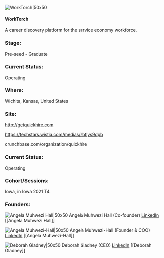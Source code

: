 

![WorkTorch|50x50](https://apimg.techstars.com/connect/images/image_files/60fec616acfd1500072414e1/original/QHProfile.png)

#### WorkTorch
A career discovery platform for the service economy workforce.

### Stage: 
Pre-seed - Graduate 

### Current Status: 
Operating

### Where:
Wichita, Kansas, United States

### Site:
http://getquickhire.com

https://techstars.wistia.com/medias/sbtlys9dpb

crunchbase.com/organization/quickhire

### Current Status: 
Operating

### Cohort/Sessions: 
Iowa, in Iowa 2021 T4

### Founders: 

![Angela Muhwezi Hall|50x50]() Angela Muhwezi Hall (Co-founder) [LinkedIn](https://linkedin.com/in/angela-muhwezi-59b18a92) [[Angela Muhwezi Hall]]

![Angela Muhwezi-Hall|50x50](https://apimg.techstars.com/connect/images/image_files/60fc3a95394317000761e610/original/IMG_6281_2.jpg) Angela Muhwezi-Hall (Founder & COO) [LinkedIn](https://linkedin.com/in/angela-muhwezi-hall-59b18a92) [[Angela Muhwezi-Hall]]

![Deborah Gladney|50x50](https://apimg.techstars.com/connect/images/image_files/610406ee3130d80007b81e2d/original/IMG_6251_3.jpg) Deborah Gladney (CEO) [LinkedIn](https://linkedin.com/in/deborah-gladney-4a394625) [[Deborah Gladney]]


